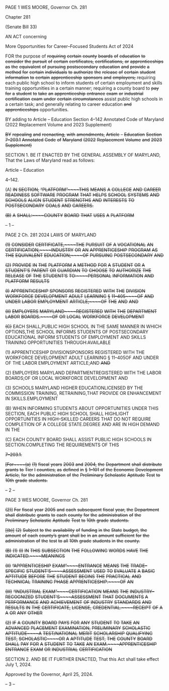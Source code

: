 PAGE 1
WES MOORE, Governor Ch. 281

Chapter 281

(Senate Bill 33)

AN ACT concerning

More Opportunities for Career–Focused Students Act of 2024

FOR the purpose of ~~requiring~~ ~~certain~~ ~~county~~ ~~boards~~ ~~of~~ ~~education~~ ~~to~~ ~~consider~~ ~~the~~ ~~pursuit~~ ~~of~~
~~certain~~ ~~certificates,~~ ~~certifications,~~ ~~or~~ ~~apprenticeships~~ ~~as~~ ~~the~~ ~~equivalent~~ ~~of~~ ~~pursuing~~
~~postsecondary~~ ~~education~~ ~~and~~ ~~provide~~ ~~a~~ ~~method~~ ~~for~~ ~~certain~~ ~~individuals~~ ~~to~~ ~~authorize~~
~~the~~ ~~release~~ ~~of~~ ~~certain~~ ~~student~~ ~~information~~ ~~to~~ ~~certain~~ ~~apprenticeship~~ ~~sponsors~~ ~~and~~
~~employers;~~ requiring each public high school to inform students of certain
employment and skills training opportunities in a certain manner; requiring a
county board to ~~pay~~ ~~for~~ ~~a~~ ~~student~~ ~~to~~ ~~take~~ ~~an~~ ~~apprenticeship~~ ~~entrance~~ ~~exam~~ ~~or~~
~~industrial~~ ~~certification~~ ~~exam~~ ~~under~~ ~~certain~~ ~~circumstances~~ assist public high schools
in a certain task; and generally relating to career education ~~and~~ ~~apprenticeships~~
opportunities.

BY adding to
Article – Education
Section 4–142
Annotated Code of Maryland
(2022 Replacement Volume and 2023 Supplement)

~~BY~~ ~~repealing~~ ~~and~~ ~~reenacting,~~ ~~with~~ ~~amendments,~~
~~Article~~ ~~–~~ ~~Education~~
~~Section~~ ~~7–203.1~~
~~Annotated~~ ~~Code~~ ~~of~~ ~~Maryland~~
~~(2022~~ ~~Replacement~~ ~~Volume~~ ~~and~~ ~~2023~~ ~~Supplement)~~

SECTION 1. BE IT ENACTED BY THE GENERAL ASSEMBLY OF MARYLAND,
That the Laws of Maryland read as follows:

Article – Education

4–142.

(A) ~~IN~~ ~~SECTION,~~ ~~“PLATFORM”~~~~THIS~~ ~~MEANS~~ ~~A~~ ~~COLLEGE~~ ~~AND~~ ~~CAREER~~
~~READINESS~~ ~~SOFTWARE~~ ~~PROGRAM~~ ~~THAT~~ ~~HELPS~~ ~~SCHOOL~~ ~~SYSTEMS~~ ~~AND~~ ~~SCHOOLS~~
~~ALIGN~~ ~~STUDENT~~ ~~STRENGTHS~~ ~~AND~~ ~~INTERESTS~~ ~~TO~~ ~~POSTSECONDARY~~ ~~GOALS~~ ~~AND~~
~~CAREERS.~~

~~(B)~~ ~~A~~ ~~SHALL:~~~~COUNTY~~ ~~BOARD~~ ~~THAT~~ ~~USES~~ ~~A~~ ~~PLATFORM~~

– 1 –

PAGE 2
Ch. 281 2024 LAWS OF MARYLAND

~~(1)~~ ~~CONSIDER~~ ~~CERTIFICATE,~~~~THE~~ ~~PURSUIT~~ ~~OF~~ ~~A~~ ~~VOCATIONAL~~ ~~AN~~
~~CERTIFICATION,~~~~INDUSTRY~~ ~~OR~~ ~~AN~~ ~~APPRENTICESHIP~~ ~~PROGRAM~~ ~~AS~~ ~~THE~~ ~~EQUIVALENT~~
~~EDUCATION;~~~~OF~~ ~~PURSUING~~ ~~POSTSECONDARY~~ ~~AND~~

~~(2)~~ ~~PROVIDE~~ ~~IN~~ ~~THE~~ ~~PLATFORM~~ ~~A~~ ~~METHOD~~ ~~FOR~~ ~~A~~ ~~STUDENT~~ ~~OR~~ ~~A~~
~~STUDENT’S~~ ~~PARENT~~ ~~OR~~ ~~GUARDIAN~~ ~~TO~~ ~~CHOOSE~~ ~~TO~~ ~~AUTHORIZE~~ ~~THE~~ ~~RELEASE~~ ~~OF~~ ~~THE~~
~~STUDENT’S~~ ~~TO:~~~~PERSONAL~~ ~~INFORMATION~~ ~~AND~~ ~~PLATFORM~~ ~~RESULTS~~

~~(I)~~ ~~APPRENTICESHIP~~ ~~SPONSORS~~ ~~REGISTERED~~ ~~WITH~~ ~~THE~~
~~DIVISION~~ ~~WORKFORCE~~ ~~DEVELOPMENT~~ ~~ADULT~~ ~~LEARNING~~ ~~§~~ ~~11–405~~~~OF~~ ~~AND~~ ~~UNDER~~
~~LABOR~~ ~~EMPLOYMENT~~ ~~ARTICLE;~~~~OF~~ ~~THE~~ ~~AND~~ ~~AND~~

~~(II)~~ ~~EMPLOYERS~~ ~~MARYLAND~~~~REGISTERED~~ ~~WITH~~ ~~THE~~
~~DEPARTMENT~~ ~~LABOR~~ ~~BOARDS.~~~~OF~~ ~~OR~~ ~~LOCAL~~ ~~WORKFORCE~~ ~~DEVELOPMENT~~

~~(C)~~ EACH SHALL,PUBLIC HIGH SCHOOL IN THE SAME MANNER IN WHICH
OPTIONS,THE SCHOOL INFORMS STUDENTS OF POSTSECONDARY EDUCATIONAL
INFORM STUDENTS OF EMPLOYMENT AND SKILLS TRAINING OPPORTUNITIES
THROUGH:AVAILABLE

(1) APPRENTICESHIP DIVISIONSPONSORS REGISTERED WITH THE
WORKFORCE DEVELOPMENT ADULT LEARNING § 11–405OF AND UNDER OF THE
LABOR EMPLOYMENT ARTICLE;AND ~~AND~~

(2) EMPLOYERS MARYLAND DEPARTMENTREGISTERED WITH THE
LABOR BOARDS;OF OR LOCAL WORKFORCE DEVELOPMENT AND

(3) SCHOOLS MARYLAND HIGHER EDUCATIONLICENSED BY THE
COMMISSION TRAINING, RETRAINING,THAT PROVIDE OR ENHANCEMENT IN
SKILLS.EMPLOYMENT

(B) WHEN INFORMING STUDENTS ABOUT OPPORTUNITIES UNDER THIS
SECTION, EACH PUBLIC HIGH SCHOOL SHALL HIGHLIGHT OPPORTUNITIES IN
HIGH–SKILLED CAREERS THAT DO NOT REQUIRE COMPLETION OF A COLLEGE
STATE.DEGREE AND ARE IN HIGH DEMAND IN THE

(C) EACH COUNTY BOARD SHALL ASSIST PUBLIC HIGH SCHOOLS IN
SECTION.COMPLETING THE REQUIREMENTS OF THIS

~~7–203.1.~~

~~[For~~~~(a)~~ ~~(1)~~ ~~fiscal~~ ~~years~~ ~~2003~~ ~~and~~ ~~2004,~~ ~~the~~ ~~Department~~ ~~shall~~ ~~distribute~~ ~~grants~~
~~to~~ ~~Tier~~ ~~I~~ ~~counties,~~ ~~as~~ ~~defined~~ ~~in~~ ~~§~~ ~~1–101~~ ~~of~~ ~~the~~ ~~Economic~~ ~~Development~~ ~~Article,~~ ~~for~~ ~~the~~
~~administration~~ ~~of~~ ~~the~~ ~~Preliminary~~ ~~Scholastic~~ ~~Aptitude~~ ~~Test~~ ~~to~~ ~~10th~~ ~~grade~~ ~~students.~~

– 2 –

PAGE 3
WES MOORE, Governor Ch. 281

~~(2)]~~ ~~For~~ ~~fiscal~~ ~~year~~ ~~2005~~ ~~and~~ ~~each~~ ~~subsequent~~ ~~fiscal~~ ~~year,~~ ~~the~~ ~~Department~~
~~shall~~ ~~distribute~~ ~~grants~~ ~~to~~ ~~each~~ ~~county~~ ~~for~~ ~~the~~ ~~administration~~ ~~of~~ ~~the~~ ~~Preliminary~~ ~~Scholastic~~
~~Aptitude~~ ~~Test~~ ~~to~~ ~~10th~~ ~~grade~~ ~~students.~~

~~[(b)]~~ ~~(2)~~ ~~Subject~~ ~~to~~ ~~the~~ ~~availability~~ ~~of~~ ~~funding~~ ~~in~~ ~~the~~ ~~State~~ ~~budget,~~ ~~the~~ ~~amount~~ ~~of~~
~~each~~ ~~county’s~~ ~~grant~~ ~~shall~~ ~~be~~ ~~in~~ ~~an~~ ~~amount~~ ~~sufficient~~ ~~for~~ ~~the~~ ~~administration~~ ~~of~~ ~~the~~ ~~test~~ ~~to~~ ~~all~~
~~10th~~ ~~grade~~ ~~students~~ ~~in~~ ~~the~~ ~~county.~~

~~(B)~~ ~~(1)~~ ~~(I)~~ ~~IN~~ ~~THIS~~ ~~SUBSECTION~~ ~~THE~~ ~~FOLLOWING~~ ~~WORDS~~ ~~HAVE~~ ~~THE~~
~~INDICATED.~~~~MEANINGS~~

~~(II)~~ ~~“APPRENTICESHIP~~ ~~EXAM”~~~~ENTRANCE~~ ~~MEANS~~ ~~THE~~
~~TRADE–SPECIFIC~~ ~~STUDENT’S~~~~ASSESSMENT~~ ~~USED~~ ~~TO~~ ~~EVALUATE~~ ~~A~~ ~~BASIC~~ ~~APTITUDE~~
~~BEFORE~~ ~~THE~~ ~~STUDENT~~ ~~BEGINS~~ ~~THE~~ ~~PRACTICAL~~ ~~AND~~ ~~TECHNICAL~~ ~~TRAINING~~ ~~PHASE~~
~~APPRENTICESHIP.~~~~OF~~ ~~AN~~

~~(III)~~ ~~“INDUSTRIAL~~ ~~EXAM”~~~~CERTIFICATION~~ ~~MEANS~~ ~~THE~~
~~INDUSTRY–RECOGNIZED~~ ~~STUDENT’S~~~~ASSESSMENT~~ ~~THAT~~ ~~DOCUMENTS~~ ~~A~~
~~PERFORMANCE~~ ~~AND~~ ~~ACHIEVEMENT~~ ~~OF~~ ~~INDUSTRY~~ ~~STANDARDS~~ ~~AND~~ ~~RESULTS~~ ~~IN~~ ~~THE~~
~~CERTIFICATE,~~ ~~LICENSE,~~ ~~CREDENTIAL.~~~~RECEIPT~~ ~~OF~~ ~~A~~ ~~A~~ ~~OR~~ ~~ANY~~ ~~OTHER~~

~~(2)~~ ~~IF~~ ~~A~~ ~~COUNTY~~ ~~BOARD~~ ~~PAYS~~ ~~FOR~~ ~~ANY~~ ~~STUDENT~~ ~~TO~~ ~~TAKE~~ ~~AN~~
~~ADVANCED~~ ~~PLACEMENT~~ ~~EXAMINATION,~~ ~~PRELIMINARY~~ ~~SCHOLASTIC~~ ~~APTITUDE~~~~A~~
~~TEST/NATIONAL~~ ~~MERIT~~ ~~SCHOLARSHIP~~ ~~QUALIFYING~~ ~~TEST,~~ ~~SCHOLASTIC~~~~OR~~ ~~A~~
~~APTITUDE~~ ~~TEST,~~ ~~THE~~ ~~COUNTY~~ ~~BOARD~~ ~~SHALL~~ ~~PAY~~ ~~FOR~~ ~~A~~ ~~STUDENT~~ ~~TO~~ ~~TAKE~~ ~~AN~~
~~EXAM.~~~~APPRENTICESHIP~~ ~~ENTRANCE~~ ~~EXAM~~ ~~OR~~ ~~INDUSTRIAL~~ ~~CERTIFICATION~~

SECTION 2. AND BE IT FURTHER ENACTED, That this Act shall take effect July
1, 2024.

Approved by the Governor, April 25, 2024.

– 3 –